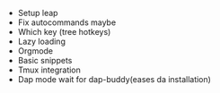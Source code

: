 - Setup leap
- Fix autocommands maybe 
- Which key (tree hotkeys)
- Lazy loading
- Orgmode
- Basic snippets
- Tmux integration
- Dap mode wait for dap-buddy(eases da installation)
